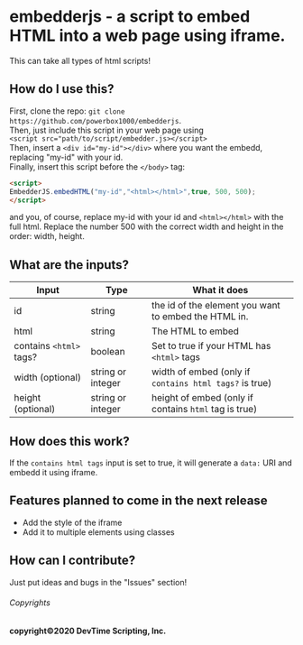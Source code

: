 # embedderjs - a script to embed HTML into a web page using iframe.

This can take all types of html scripts!

## How do I use this?
First, clone the repo: `git clone https://github.com/powerbox1000/embedderjs`.<br>
Then, just include this script in your web page using <br>
`<script src="path/to/script/embedder.js></script>`<br>
Then, insert a `<div id="my-id"></div>` where you want the embedd, replacing "my-id" with your id.<br>
Finally, insert this script before the `</body>` tag:<br>
```HTML 
<script>
EmbedderJS.embedHTML("my-id","<html></html>",true, 500, 500);
</script>
``` 

and you, of course, replace my-id with your id and `<html></html>` with the full html. Replace the number 500 with the correct width and height in the order: width, height.

## What are the inputs?

Input | Type | What it does
------|------|------
id | string |the id of the element you want to embed the HTML in.
html | string | The HTML to embed
contains `<html>` tags? | boolean | Set to true if your HTML has `<html>` tags
width (optional) | string or integer | width of embed (only if `contains html tags?` is true)
height (optional) | string or integer | height of embed (only if contains `html` tag is true)

## How does this work?

If the `contains html tags` input is set to true, it will generate a `data:` URI and embedd it using iframe.

## Features planned to come in the next release

* Add the style of the iframe
* Add it to multiple elements using classes

## How can I contribute?

Just put ideas and bugs in the "Issues" section!

###### Copyrights

<b>copyright&copy;2020 DevTime Scripting, Inc.</b>
